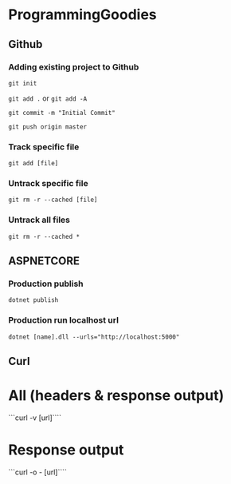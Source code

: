 # ProgrammingGoodies

## Github

### Adding existing project to Github
```git init```

```git add .``` or ```git add -A```

```git commit -m "Initial Commit"```

```git push origin master```

### Track specific file
```git add [file]```

### Untrack specific file
```git rm -r --cached [file]```

### Untrack all files
```git rm -r --cached *```

## ASPNETCORE
### Production publish
```dotnet publish```

### Production run localhost url
```dotnet [name].dll --urls="http://localhost:5000"```

## Curl

# All (headers & response output)
```curl -v [url]````

# Response output
```curl -o - [url]````
